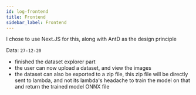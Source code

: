 ```yaml
---
id: log-frontend
title: Frontend
sidebar_label: Frontend
---
```


I chose to use Next.JS for this, along with AntD as the design principle

Data: `27-12-20`

- finished the dataset explorer part
- the user can now upload a dataset, and view the images
- the dataset can also be exported to a zip file, this zip file will be directly sent to lambda, and not its lambda's headache to train the model on that and return the trained model ONNX file
